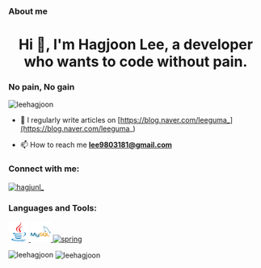 ### About me

<h1 align="center">Hi 👋, I'm Hagjoon Lee, a developer who wants to code without pain.</h1>
<h3 align="left">No pain, No gain</h3>

<p align="left"> <img src="https://komarev.com/ghpvc/?username=leehagjoon&label=Profile%20views&color=4185af&style=flat" alt="leehagjoon" /> </p>

- 📝 I regularly write articles on [https://blog.naver.com/leeguma_](https://blog.naver.com/leeguma_)

- 📫 How to reach me **lee9803181@gmail.com**

<h3 align="left">Connect with me:</h3>
<p align="left">
<a href="https://instagram.com/hagjunl_" target="blank"><img align="center" src="https://raw.githubusercontent.com/rahuldkjain/github-profile-readme-generator/master/src/images/icons/Social/instagram.svg" alt="hagjunl_" height="30" width="40" /></a>
</p>

<h3 align="left">Languages and Tools:</h3>
<p align="left"> <a href="https://www.java.com" target="_blank" rel="noreferrer"> <img src="https://raw.githubusercontent.com/devicons/devicon/master/icons/java/java-original.svg" alt="java" width="40" height="40"/> </a> <a href="https://www.mysql.com/" target="_blank" rel="noreferrer"> <img src="https://raw.githubusercontent.com/devicons/devicon/master/icons/mysql/mysql-original-wordmark.svg" alt="mysql" width="40" height="40"/> </a> <a href="https://spring.io/" target="_blank" rel="noreferrer"> <img src="https://www.vectorlogo.zone/logos/springio/springio-icon.svg" alt="spring" width="40" height="40"/> </a> </p>

<p><img align="left" src="https://github-readme-stats.vercel.app/api/top-langs?username=leehagjoon&show_icons=true&locale=en&layout=compact" alt="leehagjoon" /></p>

<p>&nbsp;<img align="center" src="https://github-readme-stats.vercel.app/api?username=leehagjoon&show_icons=true&theme=dracula&title_color=c39ef0&text_color=925ef3&locale=en" alt="leehagjoon" /></p>


